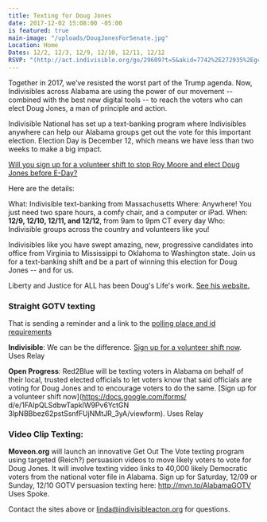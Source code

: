 ```yaml
---
title: Texting for Doug Jones
date: 2017-12-02 15:08:00 -05:00
is featured: true
main-image: "/uploads/DougJonesForSenate.jpg"
Location: Home
Dates: 12/2, 12/3, 12/9, 12/10, 12/11, 12/12
RSVP: "(http://act.indivisible.org/go/29609?t=5&akid=7742%2E272935%2EgcLnfU)"
---
```


Together in 2017, we’ve resisted the worst part of the Trump agenda. Now, Indivisibles across Alabama are using the power of our movement -- combined with the best new digital tools -- to reach the voters who can elect Doug Jones, a man of principle and action.

Indivisible National has set up a text-banking program where Indivisibles anywhere can help our Alabama groups get out the vote for this important election. Election Day is December 12, which means we have less than two weeks to make a big impact.

[Will you sign up for a volunteer shift to stop Roy Moore and elect Doug Jones before E-Day?](http://act.indivisible.org/go/29609?t=5&akid=7742%2E272935%2EgcLnfU)

Here are the details:

What: Indivisible text-banking from Massachusetts
Where: Anywhere! You just need two spare hours, a comfy chair, and a computer or iPad.
When: **12/9, 12/10, 12/11, and 12/12**, from 9am to 9pm CT every day
Who: Indivisible groups across the country and volunteers like you!

Indivisibles like you have swept amazing, new, progressive candidates into office from Virginia to Mississippi to Oklahoma to Washington state.  Join us for a text-banking shift and be a part of winning this election for Doug Jones -- and for us.

Liberty and Justice for ALL has been Doug's Life's work. [See his website.](www.DougJonesForSenate.com)

### Straight GOTV texting
That is sending a reminder and a link to the [polling place and id requirements](https://myinfo.alabamavotes.gov/VoterView/RegistrantSearch.do)

**Indivisible**: We can be the difference. 
[Sign up for a volunteer shift now](http://act.indivisible.org/go/29609?t=5&akid=7742%2E272935%2EgcLnfU). Uses Relay

**Open Progress**: Red2Blue will be texting voters in Alabama on
behalf of their local, trusted elected officials to let voters know
that said officials are voting for Doug Jones and to encourage voters
to do the same. 
[Sign up for a volunteer shift now](https://docs.google.com/forms/ d/e/1FAIpQLSdbwTapkIW9Pv6YctGN 3lpNBBbez62pstSsnfFUjNMtJR_3yA/viewform). Uses Relay

### Video Clip Texting:
**Moveon.org** will launch an innovative Get Out The Vote texting
program using targeted (Reich?) persuasion videos to move likely voters to vote
for Doug Jones.  It will involve texting video links to 40,000
likely Democratic voters from the national voter file in Alabama.
Sign up for Saturday, 12/09 or Sunday, 12/10 GOTV persuasion
texting here: http://mvn.to/AlabamaGOTV
Uses Spoke.

Contact the sites above or linda@indivisibleacton.org for questions.